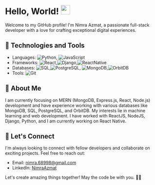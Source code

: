 
# Hello, World! <img src="https://raw.githubusercontent.com/iampavangandhi/iampavangandhi/master/gifs/Hi.gif" width="30px">

Welcome to my GitHub profile! I'm Nimra Azmat, a passionate full-stack developer with a love for crafting exceptional digital experiences.

## 🔧 Technologies and Tools

- Languages: ![Python](https://img.shields.io/badge/-Python-3776AB?style=flat-square&logo=python&logoColor=white), ![JavaScript](https://img.shields.io/badge/javascript-yellow?logo=javascript)
- Frameworks:  ![React](https://img.shields.io/badge/-React-61DAFB?style=flat-square&logo=react&logoColor=blue),![Django](https://img.shields.io/badge/-Django-092E20?style=flat-square&logo=django&logoColor=white),![ReactNative](https://img.shields.io/badge/-ReactNative-21232A?style=flat-square&logo=react&logoColor=white)
- Databases: ![SQL](https://img.shields.io/badge/-MySQL-4479A1?style=flat-square&logo=Mysql&logoColor=white),![PostgreSQL](https://img.shields.io/badge/-PostgreSQL-336791?style=flat-square&logo=postgresql&logoColor=white), ![MongoDB](https://img.shields.io/badge/-MongoDB-47A248?style=flat-square&logo=mongodb&logoColor=white),![OrbitDB](https://img.shields.io/badge/-OrbitDB-E17798?style=flat-square&logo=IPFS&logoColor=white)
- Tools: ![Git](https://img.shields.io/badge/-Git-F05032?style=flat-square&logo=git&logoColor=white)

## 🚀 About Me
I am currently focusing on MERN (MongoDB, Express.js, React, Node.js) development and have experience working with various databases like MongoDB, SQL, PostgreSQL, and OrbitDB. My interests lie in machine learning and web development. I have worked with ReactJS, NodeJS, Django, Python, and I am currently working on React Native.

## 💬 Let's Connect

I'm always looking to connect with fellow developers and collaborate on exciting projects. Feel free to reach out:

- Email: nimra.68998@gmail.com
- LinkedIn: [NimraAzmat](https://www.linkedin.com/in/nimra-azmat-8634b2188/)

Let's create amazing things together! May the code be with you. 🚀✨


<!---
NimraAzmat/NimraAzmat is a ✨ special ✨ repository because its `README.md` (this file) appears on your GitHub profile.
You can click the Preview link to take a look at your changes.
Here are some ideas to get you started:

- 🔭 I’m currently working on ...
- 🌱 I’m currently learning ...
- 👯 I’m looking to collaborate on ...
- 🤔 I’m looking for help with ...
- 💬 Ask me about ...
- 📫 How to reach me: ...
- 😄 Pronouns: ...
- ⚡ Fun fact: ...
--->

<!---
NimraAzmat/NimraAzmat is a ✨ special ✨ repository because its `README.md` (this file) appears on your GitHub profile.
You can click the Preview link to take a look at your changes.
Here are some ideas to get you started:

- 🔭 I’m currently working on ...
- 🌱 I’m currently learning ...
- 👯 I’m looking to collaborate on ...
- 🤔 I’m looking for help with ...
- 💬 Ask me about ...
- 📫 How to reach me: ...
- 😄 Pronouns: ...
- ⚡ Fun fact: ...
--->
